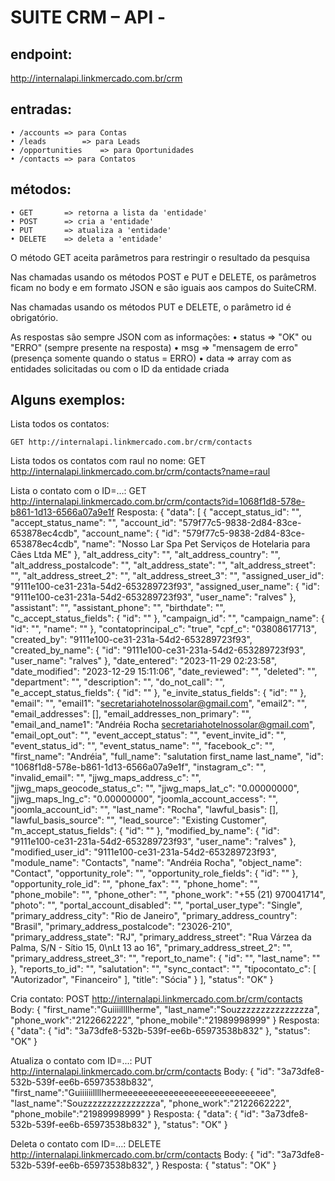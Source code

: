 # SUITE CRM – API -

## endpoint:
http://internalapi.linkmercado.com.br/crm

## entradas:
    • /accounts	=> para Contas
    • /leads		=> para Leads
    • /opportunities	=> para Oportunidades
    • /contacts	=> para Contatos

## métodos:
    • GET		=> retorna a lista da 'entidade'
    • POST		=> cria a 'entidade'
    • PUT		=> atualiza a 'entidade'
    • DELETE	=> deleta a 'entidade'

O método GET aceita parâmetros para restringir o resultado da pesquisa

Nas chamadas usando os métodos POST e PUT e DELETE, os parâ­metros ficam no body e em formato JSON e são iguais aos campos do SuiteCRM.

Nas chamadas usando os métodos PUT e DELETE, o parâmetro id é obrigatório.

As respostas são sempre JSON com as informações:
    • status	=> "OK" ou "ERRO" (sempre presente na resposta)
    • msg	=> "mensagem de erro" (presença somente quando o status = ERRO)
    • data	=> array com as entidades solicitadas ou com o ID da entidade criada


## Alguns exemplos:
Lista todos os contatos:
```http
GET http://internalapi.linkmercado.com.br/crm/contacts
```

Lista todos os contatos com raul no nome:
GET http://internalapi.linkmercado.com.br/crm/contacts?name=raul


Lista o contato com o ID=…:
GET http://internalapi.linkmercado.com.br/crm/contacts?id=1068f1d8-578e-b861-1d13-6566a07a9e1f
Resposta:
{
    "data": [
        {
            "accept_status_id": "",
            "accept_status_name": "",
            "account_id": "579f77c5-9838-2d84-83ce-653878ec4cdb",
            "account_name": {
                "id": "579f77c5-9838-2d84-83ce-653878ec4cdb",
                "name": "Nosso Lar Spa Pet Serviços de Hotelaria para Cães Ltda ME"
            },
            "alt_address_city": "",
            "alt_address_country": "",
            "alt_address_postalcode": "",
            "alt_address_state": "",
            "alt_address_street": "",
            "alt_address_street_2": "",
            "alt_address_street_3": "",
            "assigned_user_id": "9111e100-ce31-231a-54d2-653289723f93",
            "assigned_user_name": {
                "id": "9111e100-ce31-231a-54d2-653289723f93",
                "user_name": "ralves"
            },
            "assistant": "",
            "assistant_phone": "",
            "birthdate": "",
            "c_accept_status_fields": {
                "id": ""
            },
            "campaign_id": "",
            "campaign_name": {
                "id": "",
                "name": ""
            },
            "contatoprincipal_c": "true",
            "cpf_c": "03808617713",
            "created_by": "9111e100-ce31-231a-54d2-653289723f93",
            "created_by_name": {
                "id": "9111e100-ce31-231a-54d2-653289723f93",
                "user_name": "ralves"
            },
            "date_entered": "2023-11-29 02:23:58",
            "date_modified": "2023-12-29 15:11:06",
            "date_reviewed": "",
            "deleted": "",
            "department": "",
            "description": "",
            "do_not_call": "",
            "e_accept_status_fields": {
                "id": ""
            },
            "e_invite_status_fields": {
                "id": ""
            },
            "email": "",
            "email1": "secretariahotelnossolar@gmail.com",
            "email2": "",
            "email_addresses": [],
            "email_addresses_non_primary": "",
            "email_and_name1": "Andréia Rocha <secretariahotelnossolar@gmail.com>",
            "email_opt_out": "",
            "event_accept_status": "",
            "event_invite_id": "",
            "event_status_id": "",
            "event_status_name": "",
            "facebook_c": "",
            "first_name": "Andréia",
            "full_name": "salutation first_name last_name",
            "id": "1068f1d8-578e-b861-1d13-6566a07a9e1f",
            "instagram_c": "",
            "invalid_email": "",
            "jjwg_maps_address_c": "",
            "jjwg_maps_geocode_status_c": "",
            "jjwg_maps_lat_c": "0.00000000",
            "jjwg_maps_lng_c": "0.00000000",
            "joomla_account_access": "",
            "joomla_account_id": "",
            "last_name": "Rocha",
            "lawful_basis": [],
            "lawful_basis_source": "",
            "lead_source": "Existing Customer",
            "m_accept_status_fields": {
                "id": ""
            },
            "modified_by_name": {
                "id": "9111e100-ce31-231a-54d2-653289723f93",
                "user_name": "ralves"
            },
            "modified_user_id": "9111e100-ce31-231a-54d2-653289723f93",
            "module_name": "Contacts",
            "name": "Andréia Rocha",
            "object_name": "Contact",
            "opportunity_role": "",
            "opportunity_role_fields": {
                "id": ""
            },
            "opportunity_role_id": "",
            "phone_fax": "",
            "phone_home": "",
            "phone_mobile": "",
            "phone_other": "",
            "phone_work": "+55 (21) 970041714",
            "photo": "",
            "portal_account_disabled": "",
            "portal_user_type": "Single",
            "primary_address_city": "Rio de Janeiro",
            "primary_address_country": "Brasil",
            "primary_address_postalcode": "23026-210",
            "primary_address_state": "RJ",
            "primary_address_street": "Rua  Várzea da Palma, S/N - Sítio 15, 0\nLt 13 ao 16",
            "primary_address_street_2": "",
            "primary_address_street_3": "",
            "report_to_name": {
                "id": "",
                "last_name": ""
            },
            "reports_to_id": "",
            "salutation": "",
            "sync_contact": "",
            "tipocontato_c": [
                "Autorizador",
                "Financeiro"
            ],
            "title": "Sócia"
        }
    ],
    "status": "OK"
}


Cria contato:
POST http://internalapi.linkmercado.com.br/crm/contacts
Body:
{
"first_name":"Guiiiillllherme", 
"last_name":"Souzzzzzzzzzzzzzzza", 
"phone_work":"2122662222", 
"phone_mobile":"21989998999"
}
Resposta:
{
    "data": {
        "id": "3a73dfe8-532b-539f-ee6b-65973538b832"
    },
    "status": "OK"
}


Atualiza o contato com ID=...:
PUT http://internalapi.linkmercado.com.br/crm/contacts
Body: 
{
 "id": "3a73dfe8-532b-539f-ee6b-65973538b832",
"first_name":"Guiiiiiillllhermeeeeeeeeeeeeeeeeeeeeeeeeeeeee", 
"last_name":"Souzzzzzzzzzzzzzzza", 
"phone_work":"2122662222", 
"phone_mobile":"21989998999"
}
Resposta:
{
    "data": {
        "id": "3a73dfe8-532b-539f-ee6b-65973538b832"
    },
    "status": "OK"
}


Deleta o contato com ID=…:
DELETE http://internalapi.linkmercado.com.br/crm/contacts
Body:
{
 "id": "3a73dfe8-532b-539f-ee6b-65973538b832",
}
Resposta:
{
    "status": "OK"
}
